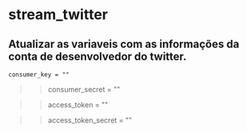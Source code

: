 # stream_twitter


## Atualizar as variaveis com as informações da conta de desenvolvedor do twitter.

```consumer_key = ""```

>>consumer_secret = ""

>>access_token = ""

>>access_token_secret = ""
